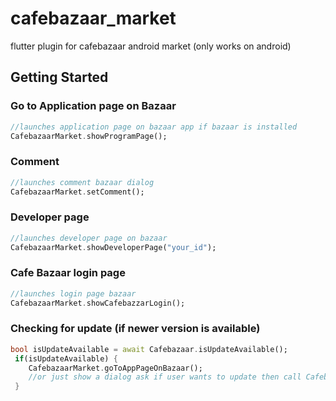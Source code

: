 # cafebazaar_market

flutter plugin for cafebazaar android market (only works on android)

## Getting Started

### Go to Application page on Bazaar

```dart
//launches application page on bazaar app if bazaar is installed
CafebazaarMarket.showProgramPage();
```

### Comment

```dart
//launches comment bazaar dialog
CafebazaarMarket.setComment();
```

### Developer page

```dart
//launches developer page on bazaar
CafebazaarMarket.showDeveloperPage("your_id");
```

### Cafe Bazaar login page

```dart
//launches login page bazaar
CafebazaarMarket.showCafebazzarLogin();
```

### Checking for update (if newer version is available)

```dart
bool isUpdateAvailable = await Cafebazaar.isUpdateAvailable();
 if(isUpdateAvailable) {
    CafebazaarMarket.goToAppPageOnBazaar();
    //or just show a dialog ask if user wants to update then call CafebazaarMarket.showProgramPage();
 }
```